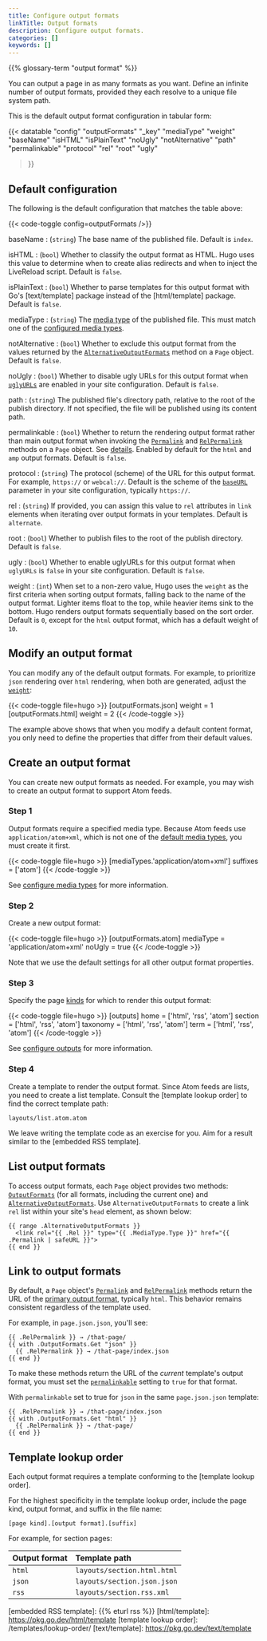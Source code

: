 ```yaml
---
title: Configure output formats
linkTitle: Output formats
description: Configure output formats.
categories: []
keywords: []
---
```


{{% glossary-term "output format" %}}

You can output a page in as many formats as you want. Define an infinite number of output formats, provided they each resolve to a unique file system path.

This is the default output format configuration in tabular form:

{{< datatable
  "config"
  "outputFormats"
  "_key"
  "mediaType"
  "weight"
  "baseName"
  "isHTML"
  "isPlainText"
  "noUgly"
  "notAlternative"
  "path"
  "permalinkable"
  "protocol"
  "rel"
  "root"
  "ugly"
>}}

## Default configuration

The following is the default configuration that matches the table above:

{{< code-toggle config=outputFormats />}}

baseName
: (`string`) The base name of the published file. Default is `index`.

isHTML
: (`bool`) Whether to classify the output format as HTML. Hugo uses this value to determine when to create alias redirects and when to inject the LiveReload script. Default is `false`.

isPlainText
: (`bool`) Whether to parse templates for this output format with Go's [text/template] package instead of the [html/template] package. Default is `false`.

mediaType
: (`string`) The [media type](g) of the published file. This must match one of the [configured media types].

notAlternative
: (`bool`) Whether to exclude this output format from the values returned by the [`AlternativeOutputFormats`] method on a `Page` object. Default is `false`.

noUgly
: (`bool`) Whether to disable ugly URLs for this output format when [`uglyURLs`] are enabled in your site configuration. Default is `false`.

path
: (`string`) The published file's directory path, relative to the root of the publish directory. If not specified, the file will be published using its content path.

permalinkable
: (`bool`) Whether to return the rendering output format rather than main output format when invoking the [`Permalink`] and [`RelPermalink`] methods on a `Page` object. See&nbsp;[details](#link-to-output-formats). Enabled by default for the `html` and `amp` output formats. Default is `false`.

protocol
: (`string`) The protocol (scheme) of the URL for this output format. For example, `https://` or `webcal://`. Default is the scheme of the [`baseURL`] parameter in your site configuration, typically `https://`.

rel
: (`string`) If provided, you can assign this value to `rel` attributes in `link` elements when iterating over output formats in your templates. Default is `alternate`.

root
: (`bool`) Whether to publish files to the root of the publish directory. Default is `false`.

ugly
: (`bool`) Whether to enable uglyURLs for this output format when `uglyURLs` is `false` in your site configuration. Default is `false`.

weight
: (`int`) When set to a non-zero value, Hugo uses the `weight` as the first criteria when sorting output formats, falling back to the name of the output format. Lighter items float to the top, while heavier items sink to the bottom. Hugo renders output formats sequentially based on the sort order. Default is `0`, except for the `html` output format, which has a default weight of `10`.

## Modify an output format

You can modify any of the default output formats. For example, to prioritize `json` rendering over `html` rendering, when both are generated, adjust the [`weight`](#weight):

{{< code-toggle file=hugo >}}
[outputFormats.json]
weight = 1
[outputFormats.html]
weight = 2
{{< /code-toggle >}}

The example above shows that when you modify a default content format, you only need to define the properties that differ from their default values.

## Create an output format

You can create new output formats as needed. For example, you may wish to create an output format to support Atom feeds.

### Step 1

Output formats require a specified media type. Because Atom feeds use `application/atom+xml`, which is not one of the [default media types], you must create it first.

{{< code-toggle file=hugo >}}
[mediaTypes.'application/atom+xml']
suffixes = ['atom']
{{< /code-toggle >}}

See [configure media types] for more information.

### Step 2

Create a new output format:

{{< code-toggle file=hugo >}}
[outputFormats.atom]
mediaType = 'application/atom+xml'
noUgly = true
{{< /code-toggle >}}

Note that we use the default settings for all other output format properties.

### Step 3

Specify the page [kinds](g) for which to render this output format:

{{< code-toggle file=hugo >}}
[outputs]
home = ['html', 'rss', 'atom']
section = ['html', 'rss', 'atom']
taxonomy = ['html', 'rss', 'atom']
term = ['html', 'rss', 'atom']
{{< /code-toggle >}}

See [configure outputs] for more information.

### Step 4

Create a template to render the output format. Since Atom feeds are lists, you need to create a list template. Consult the [template lookup order] to find the correct template path:

```text
layouts/list.atom.atom
```

We leave writing the template code as an exercise for you. Aim for a result similar to the [embedded RSS template].

## List output formats

To access output formats, each `Page` object provides two methods: [`OutputFormats`] (for all formats, including the current one) and [`AlternativeOutputFormats`]. Use `AlternativeOutputFormats` to create a link `rel` list within your site's `head` element, as shown below:

```go-html-template
{{ range .AlternativeOutputFormats }}
  <link rel="{{ .Rel }}" type="{{ .MediaType.Type }}" href="{{ .Permalink | safeURL }}">
{{ end }}
```

## Link to output formats

By default, a `Page` object's [`Permalink`] and [`RelPermalink`] methods return the URL of the [primary output format](g), typically `html`. This behavior remains consistent regardless of the template used.

For example, in `page.json.json`, you'll see:

```go-html-template
{{ .RelPermalink }} → /that-page/
{{ with .OutputFormats.Get "json" }}
  {{ .RelPermalink }} → /that-page/index.json
{{ end }}
```

To make these methods return the URL of the _current_ template's output format, you must set the [`permalinkable`] setting to `true` for that format.

With `permalinkable` set to true for `json` in the same `page.json.json` template:

```go-html-template
{{ .RelPermalink }} → /that-page/index.json
{{ with .OutputFormats.Get "html" }}
  {{ .RelPermalink }} → /that-page/
{{ end }}
```

## Template lookup order

Each output format requires a template conforming to the [template lookup order].

For the highest specificity in the template lookup order, include the page kind, output format, and suffix in the file name:

```text
[page kind].[output format].[suffix]
```

For example, for section pages:

Output format|Template path
:--|:--
`html`|`layouts/section.html.html`
`json`|`layouts/section.json.json`
`rss`|`layouts/section.rss.xml`

[`AlternativeOutputFormats`]: /methods/page/alternativeoutputformats/
[`OutputFormats`]: /methods/page/outputformats/
[`Permalink`]: /methods/page/permalink/
[`RelPermalink`]: /methods/page/relpermalink/
[`baseURL`]: /configuration/all/#baseurl
[`permalinkable`]: #permalinkable
[`uglyURLs`]: /configuration/ugly-urls/
[configure media types]: /configuration/media-types/
[configure outputs]: /configuration/outputs/
[configured media types]: /configuration/media-types/
[default media types]: /configuration/media-types/
[embedded RSS template]: {{% eturl rss %}}
[html/template]: https://pkg.go.dev/html/template
[template lookup order]: /templates/lookup-order/
[text/template]: https://pkg.go.dev/text/template
